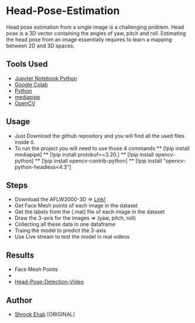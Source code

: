 # Head-Pose-Estimation

Head pose estimation from a single image is a challenging problem. Head pose is a 3D vector containing the angles of yaw, pitch and roll. Estimating the head pose from an image essentially requires to learn a mapping between 2D and 3D spaces.

## Tools Used

* [Jupyter Notebook Python](https://jupyter.org/)
* [Google Colab](https://colab.research.google.com/)
* [Python](https://www.python.org/)
* [mediapipe](https://techtutorialsx.com/2021/05/19/mediapipe-face-landmarks-estimation/)
* [OpenCV](https://opencv.org/)

## Usage

* Just Download the github repository and you will find all the used files inside it.
* To run the project you will need to use those 4 commands
** [!pip install mediapipe]
** [!pip install protobuf==3.20.]
** [!pip install opencv-python]
** [!pip install opencv-contrib-python]
** [!pip install "opencv-python-headless<4.3"]

## Steps
* Download the AFLW2000-3D => [Link!](http://www.cbsr.ia.ac.cn/users/xiangyuzhu/projects/3DDFA/Database/AFLW2000-3D.zip )
* Get Face Mesh points of each image in the dataset
* Get the labels from the (.mat) file of each image in the dataset
* Draw the 3-axis for the images => (yaw, pitch, roll)
* Collecting all these data in one dataframe
* Traing the model to predict the 3-axis
* Use Live stream to test the model in real videos

## Results

* Face Mesh Points
* [](https://github.com/shrookehab/Head-Pose-Estimation/blob/main/Results/index.png)
* [Head-Pose-Detection-Video]()

## Author 

* [Shrook Ehab](https://github.com/shrookehab) [ORIGINAL]
